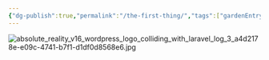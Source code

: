```yaml
---
{"dg-publish":true,"permalink":"/the-first-thing/","tags":["gardenEntry"]}
---
```


![absolute_reality_v16_wordpress_logo_colliding_with_laravel_log_3_a4d2178e-e09c-4741-b7f1-d1df0d8568e6.jpg](/img/user/_data_/media/absolute_reality_v16_wordpress_logo_colliding_with_laravel_log_3_a4d2178e-e09c-4741-b7f1-d1df0d8568e6.jpg)

